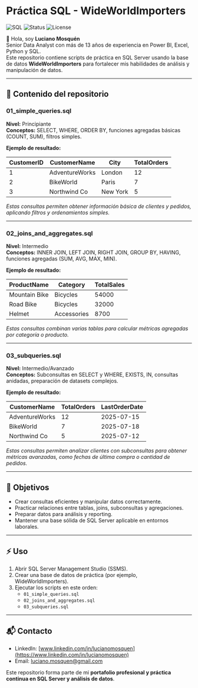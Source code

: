 # Práctica SQL - WideWorldImporters

![SQL](https://img.shields.io/badge/SQL-Server-blue) ![Status](https://img.shields.io/badge/Status-Practice-green) ![License](https://img.shields.io/badge/License-MIT-lightgrey)

👋 Hola, soy **Luciano Mosquén**  
Senior Data Analyst con más de 13 años de experiencia en Power BI, Excel, Python y SQL.  
Este repositorio contiene scripts de práctica en SQL Server usando la base de datos **WideWorldImporters** para fortalecer mis habilidades de análisis y manipulación de datos.

---

## 📂 Contenido del repositorio

### 01_simple_queries.sql
**Nivel:** Principiante  
**Conceptos:** SELECT, WHERE, ORDER BY, funciones agregadas básicas (COUNT, SUM), filtros simples.  

**Ejemplo de resultado:**

| CustomerID | CustomerName   | City       | TotalOrders |
|------------|----------------|------------|------------|
| 1          | AdventureWorks | London     | 12         |
| 2          | BikeWorld      | Paris      | 7          |
| 3          | Northwind Co   | New York   | 5          |

*Estas consultas permiten obtener información básica de clientes y pedidos, aplicando filtros y ordenamientos simples.*

---

### 02_joins_and_aggregates.sql
**Nivel:** Intermedio  
**Conceptos:** INNER JOIN, LEFT JOIN, RIGHT JOIN, GROUP BY, HAVING, funciones agregadas (SUM, AVG, MAX, MIN).  

**Ejemplo de resultado:**

| ProductName   | Category       | TotalSales |
|---------------|----------------|-----------|
| Mountain Bike | Bicycles       | 54000     |
| Road Bike     | Bicycles       | 32000     |
| Helmet        | Accessories    | 8700      |

*Estas consultas combinan varias tablas para calcular métricas agregadas por categoría o producto.*

---

### 03_subqueries.sql
**Nivel:** Intermedio/Avanzado  
**Conceptos:** Subconsultas en SELECT y WHERE, EXISTS, IN, consultas anidadas, preparación de datasets complejos.  

**Ejemplo de resultado:**

| CustomerName   | TotalOrders | LastOrderDate |
|----------------|------------|---------------|
| AdventureWorks | 12         | 2025-07-15    |
| BikeWorld      | 7          | 2025-07-18    |
| Northwind Co   | 5          | 2025-07-12    |

*Estas consultas permiten analizar clientes con subconsultas para obtener métricas avanzadas, como fechas de última compra o cantidad de pedidos.*

---

## 🎯 Objetivos

- Crear consultas eficientes y manipular datos correctamente.  
- Practicar relaciones entre tablas, joins, subconsultas y agregaciones.  
- Preparar datos para análisis y reporting.  
- Mantener una base sólida de SQL Server aplicable en entornos laborales.

---

## ⚡ Uso

1. Abrir SQL Server Management Studio (SSMS).  
2. Crear una base de datos de práctica (por ejemplo, WideWorldImporters).  
3. Ejecutar los scripts en este orden:  
   - `01_simple_queries.sql`  
   - `02_joins_and_aggregates.sql`  
   - `03_subqueries.sql`  

---

## 📬 Contacto

- LinkedIn: [www.linkedin.com/in/lucianomosquen](https://www.linkedin.com/in/lucianomosquen)  
- Email: luciano.mosquen@gmail.com  

Este repositorio forma parte de mi **portafolio profesional y práctica continua en SQL Server y análisis de datos**.


